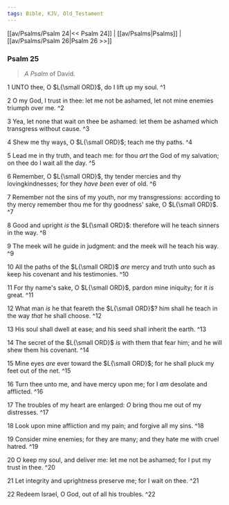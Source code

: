 ```yaml
---
tags: Bible, KJV, Old_Testament
---
```


[[av/Psalms/Psalm 24|<< Psalm 24]] | [[av/Psalms|Psalms]] | [[av/Psalms/Psalm 26|Psalm 26 >>]]

### Psalm 25

> _A_ _Psalm_ of David.

1 UNTO thee, O $L{\small ORD}$, do I lift up my soul. ^1

2 O my God, I trust in thee: let me not be ashamed, let not mine enemies triumph over me. ^2

3 Yea, let none that wait on thee be ashamed: let them be ashamed which transgress without cause. ^3

4 Shew me thy ways, O $L{\small ORD}$; teach me thy paths. ^4

5 Lead me in thy truth, and teach me: for thou _art_ the God of my salvation; on thee do I wait all the day. ^5

6 Remember, O $L{\small ORD}$, thy tender mercies and thy lovingkindnesses; for they _have_ _been_ ever of old. ^6

7 Remember not the sins of my youth, nor my transgressions: according to thy mercy remember thou me for thy goodness' sake, O $L{\small ORD}$. ^7

8 Good and upright _is_ the $L{\small ORD}$: therefore will he teach sinners in the way. ^8

9 The meek will he guide in judgment: and the meek will he teach his way. ^9

10 All the paths of the $L{\small ORD}$ _are_ mercy and truth unto such as keep his covenant and his testimonies. ^10

11 For thy name's sake, O $L{\small ORD}$, pardon mine iniquity; for it _is_ great. ^11

12 What man _is_ he that feareth the $L{\small ORD}$? him shall he teach in the way _that_ he shall choose. ^12

13 His soul shall dwell at ease; and his seed shall inherit the earth. ^13

14 The secret of the $L{\small ORD}$ _is_ with them that fear him; and he will shew them his covenant. ^14

15 Mine eyes _are_ ever toward the $L{\small ORD}$; for he shall pluck my feet out of the net. ^15

16 Turn thee unto me, and have mercy upon me; for I _am_ desolate and afflicted. ^16

17 The troubles of my heart are enlarged: _O_ bring thou me out of my distresses. ^17

18 Look upon mine affliction and my pain; and forgive all my sins. ^18

19 Consider mine enemies; for they are many; and they hate me with cruel hatred. ^19

20 O keep my soul, and deliver me: let me not be ashamed; for I put my trust in thee. ^20

21 Let integrity and uprightness preserve me; for I wait on thee. ^21

22 Redeem Israel, O God, out of all his troubles. ^22

